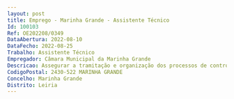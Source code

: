 ```yaml
--- 
layout: post
title: Emprego - Marinha Grande - Assistente Técnico
Id: 100103
Ref: OE202208/0349
DataAbertura: 2022-08-10
DataFecho: 2022-08-25
Trabalho: Assistente Técnico
Empregador: Câmara Municipal da Marinha Grande
Descricao: Assegurar a tramitação e organização dos processos de controlo prévio das operações urbanísticas  garantir a emissão de alvarás de licença, de recibos de admissão de comunicação prévia e de alvará de autorização de utilização dos edifícios  elaborar mapas estatísticos, ofícios, atas e outros documentos  registar os requerimentos e processos na aplicação de urbanismo  rececionar processos e requerimentos diversos  fazer atendimento presencial e telefónico ao público  arquivar a documentação.
CodigoPostal: 2430-522 MARINHA GRANDE
Concelho: Marinha Grande
Distrito: Leiria
--- 
```

